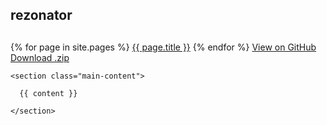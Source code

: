 <html lang="en-us">
  <head>
    <meta charset="UTF-8">
    <title>{{ page.title }}</title>
    <meta name="viewport" content="width=device-width, initial-scale=1">
    <link rel="stylesheet" type="text/css" href="stylesheets/normalize.css" media="screen">
    <link href='https://fonts.googleapis.com/css?family=Open+Sans:400,700' rel='stylesheet' type='text/css'>
    <link rel="stylesheet" type="text/css" href="stylesheets/stylesheet.css" media="screen">
    <link rel="stylesheet" type="text/css" href="stylesheets/github-light.css" media="screen">
  </head>
  <body>
    <section class="page-header">
      <h1 class="project-name">rezonator</h1>
      <h2 class="project-tagline"></h2>
      {% for page in site.pages %}
        <a href= {{ page.filename }} class="btn">{{ page.title }}</a>
      {% endfor %}
      <a href="https://github.com/hsuorg/hsurepo" class="btn">View on GitHub</a>
      <a href="https://github.com/hsuorg/hsurepo" class="btn">Download .zip</a>
    </section>

    <section class="main-content">
      
      {{ content }}

    </section>

  
  </body>
</html>
